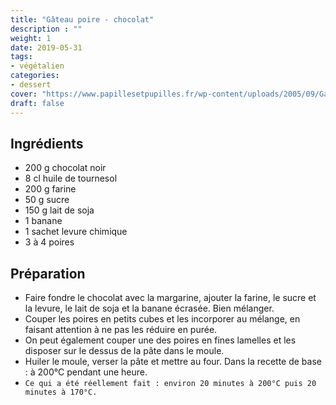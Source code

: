 ```yaml
---
title: "Gâteau poire - chocolat"
description : ""
weight: 1
date: 2019-05-31
tags:
- végétalien
categories:
- dessert
cover: "https://www.papillesetpupilles.fr/wp-content/uploads/2005/09/Ga%CC%82teau-rapide-poires-chocolat--1150x0.jpg"
draft: false
---
```



## Ingrédients

* 200 g chocolat noir
* 8 cl huile de tournesol
* 200 g farine
* 50 g sucre
* 150 g lait de soja
* 1 banane
* 1 sachet levure chimique
* 3 à 4 poires


## Préparation

* Faire fondre le chocolat avec la margarine, ajouter la farine, le sucre et la levure, le lait de soja et la banane écrasée. Bien mélanger.
* Couper les poires en petits cubes et les incorporer au mélange, en faisant attention à ne pas les réduire en purée.
* On peut également couper une des poires en fines lamelles et les disposer sur le dessus de la pâte dans le moule.
* Huiler le moule, verser la pâte et mettre au four. Dans la recette de base : à 200°C pendant une heure.
* `Ce qui a été réellement fait : environ 20 minutes à 200°C puis 20 minutes à 170°C.`
